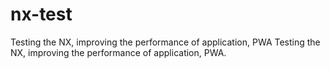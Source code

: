 # nx-test
Testing the NX, improving the performance of application, PWA
Testing the NX, improving the performance of application, PWA.
